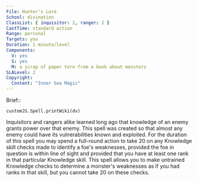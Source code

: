 ```yaml
---
File: Hunter's Lore
School: divination
ClassList: { inquisitor: 2, ranger: 2 }
CastTime: standard action
Range: personal
Targets: you
Duration: 1 minute/level
Components:
  V: yes
  S: yes
  M: a scrap of paper torn from a book about monsters
SLALevel: 2
Copyright:
  Content: "Inner Sea Magic"
---
```

Brief:: 

```dataviewjs
customJS.Spell.printWiki(dv)
```

Inquisitors and rangers alike learned long ago that knowledge of an enemy grants power over that enemy. This spell was created so that almost any enemy could have its vulnerabilities known and exploited.  For the duration of this spell you may spend a full-round action to take 20 on any Knowledge skill checks made to identify a foe's weaknesses, provided the foe in question is within line of sight and provided that you have at least one rank in that particular Knowledge skill. This spell allows you to make untrained Knowledge checks to determine a monster's weaknesses as if you had ranks in that skill, but you cannot take 20 on these checks.
